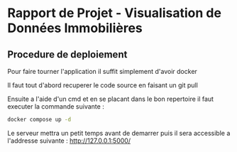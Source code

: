 # Rapport de Projet - Visualisation de Données Immobilières

## Procedure de deploiement

Pour faire tourner l'application il suffit simplement d'avoir docker

Il faut tout d'abord recuperer le code source en faisant un git pull

Ensuite a l'aide d'un cmd et en se placant dans le bon repertoire il faut executer la commande suivante :

```bash
docker compose up -d
```

Le serveur mettra un petit temps avant de demarrer puis il sera accessible a l'addresse suivante : http://127.0.0.1:5000/
